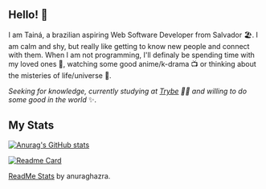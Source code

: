 ## Hello! 👋

I am Tainá, a brazilian aspiring Web Software Developer from Salvador 🏖️. I am calm and shy, but really like getting to know new people and connect with them. When I am not programming, I'll definaly be spending time with my loved ones 👫, watching some good anime/k-drama 📺 or thinking about the misteries of life/universe 🤔.

*Seeking for knowledge, currently studying at [Trybe](https://github.com/betrybe) 👩‍💻 and willing to do some good in the world* ✨.

## My Stats

[![Anurag's GitHub stats](https://github-readme-stats.vercel.app/api?username=tainnaps&show_icons=true&theme=github_dark&include_all_commits=true&count_private=true)](https://github.com/anuraghazra/github-readme-stats)

[![Readme Card](https://github-readme-stats.vercel.app/api/top-langs/?username=tainnaps&theme=github_dark&layout=compact&card_width=447)](https://github.com/anuraghazra/github-readme-stats)

[ReadMe Stats](https://github.com/anuraghazra/github-readme-stats) by anuraghazra.
